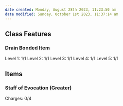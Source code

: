 ```yaml
---
date created: Monday, August 28th 2023, 11:23:50 am
date modified: Sunday, October 1st 2023, 11:37:14 am
---
```

## Class Features
### Drain Bonded Item
Level 1: 1/1
Level 2: 1/1
Level 3: 1/1
Level 4: 1/1
Level 5: 1/1
## Items
### Staff of Evocation (Greater)
Charges: 0/4